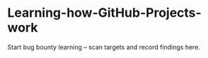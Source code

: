 # Learning-how-GitHub-Projects-work
Start bug bounty learning – scan targets and record findings here.


